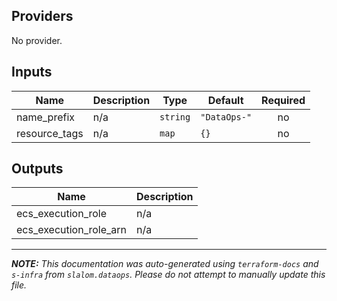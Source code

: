 ## Providers

No provider.

## Inputs

| Name | Description | Type | Default | Required |
|------|-------------|------|---------|:-----:|
| name\_prefix | n/a | `string` | `"DataOps-"` | no |
| resource\_tags | n/a | `map` | `{}` | no |

## Outputs

| Name | Description |
|------|-------------|
| ecs\_execution\_role | n/a |
| ecs\_execution\_role\_arn | n/a |

---------------------

_**NOTE:** This documentation was auto-generated using
`terraform-docs` and `s-infra` from `slalom.dataops`.
Please do not attempt to manually update this file._

